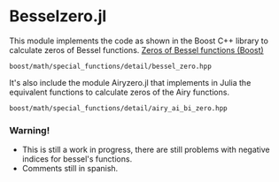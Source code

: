 # Besselzero.jl

This module implements the code as shown in the Boost C++ library to calculate zeros of Bessel functions. [Zeros of Bessel functions (Boost)](https://www.boost.org/doc/libs/1_74_0/libs/math/doc/html/math_toolkit/bessel/bessel_root.html)
    
    boost/math/special_functions/detail/bessel_zero.hpp

It's also include the module Airyzero.jl that implements in Julia the equivalent functions to calculate zeros of the Airy functions. 
    
    boost/math/special_functions/detail/airy_ai_bi_zero.hpp

### Warning!
- This is still a work in progress, there are still problems with negative indices for bessel's functions.
- Comments still in spanish.  
